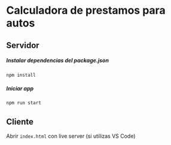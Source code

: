 # Calculadora de prestamos para autos

## Servidor
##### Instalar dependencias del package.json
```bash
npm install
```
##### Iniciar app
```bash
npm run start
```

## Cliente
Abrir `index.html` con live server (si utilizas VS Code)